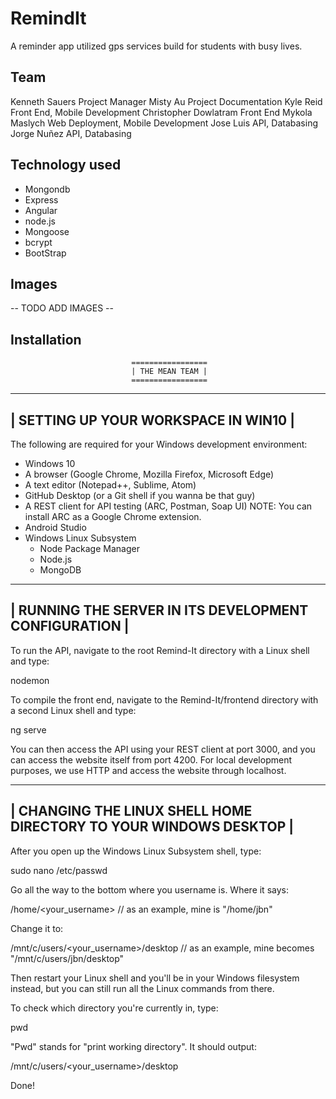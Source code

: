 # RemindIt
A reminder app utilized gps services build for students with busy lives.
## Team
Kenneth Sauers			Project Manager
Misty Au					Project Documentation
Kyle Reid				Front End, Mobile Development
Christopher Dowlatram 	Front End
Mykola Maslych 			Web Deployment, Mobile Development
Jose Luis 				API, Databasing
Jorge Nuñez 				API, Databasing
## Technology used
* Mongondb
* Express
* Angular
* node.js
* Mongoose
* bcrypt
* BootStrap
## Images
--  TODO ADD IMAGES  --
## Installation
                               =================
                               | THE MEAN TEAM |
                               =================


--------------------------------------
| SETTING UP YOUR WORKSPACE IN WIN10 |
--------------------------------------

The following are required for your Windows development environment:

  * Windows 10
  * A browser (Google Chrome, Mozilla Firefox, Microsoft Edge)
  * A text editor (Notepad++, Sublime, Atom)
  * GitHub Desktop (or a Git shell if you wanna be that guy)
  * A REST client for API testing (ARC, Postman, Soap UI)
    NOTE: You can install ARC as a Google Chrome extension.
  * Android Studio
  * Windows Linux Subsystem
    - Node Package Manager
    - Node.js
    - MongoDB


-------------------------------------------------------
| RUNNING THE SERVER IN ITS DEVELOPMENT CONFIGURATION |
-------------------------------------------------------

To run the API, navigate to the root Remind-It directory with a Linux shell
and type:

  nodemon

To compile the front end, navigate to the Remind-It/frontend directory with a
second Linux shell and type:

  ng serve

You can then access the API using your REST client at port 3000, and you can
access the website itself from port 4200. For local development purposes,
we use HTTP and access the website through localhost.


-------------------------------------------------------------------
| CHANGING THE LINUX SHELL HOME DIRECTORY TO YOUR WINDOWS DESKTOP |
-------------------------------------------------------------------

After you open up the Windows Linux Subsystem shell, type:

  sudo nano /etc/passwd

Go all the way to the bottom where you username is. Where it says:

  /home/<your_username>
  // as an example, mine is "/home/jbn"

Change it to:

  /mnt/c/users/<your_username>/desktop
  // as an example, mine becomes "/mnt/c/users/jbn/desktop"

Then restart your Linux shell and you'll be in your Windows filesystem
instead, but you can still run all the Linux commands from there.

To check which directory you're currently in, type:

  pwd

"Pwd" stands for "print working directory". It should output:

  /mnt/c/users/<your_username>/desktop

Done!

